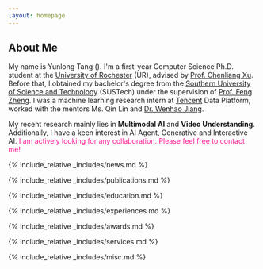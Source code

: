 ```yaml
---
layout: homepage
---
```

<div id="home"></div>

## About Me

My name is Yunlong Tang (<a id="about-me" href='https://translate.google.com/?sl=auto&tl=en&text=%E5%94%90%E4%BA%91%E9%BE%99'><i class="fa fa-volume-up" aria-hidden="true" style="color:deeppink;"></i></a>). 
I'm a first-year Computer Science Ph.D. student at the [University of Rochester](https://www.rochester.edu/) (UR), advised by [Prof. Chenliang Xu](https://www.cs.rochester.edu/~cxu22/index.html). 
Before that, I obtained my bachelor's degree from the [Southern University of Science and Technology](https://www.sustech.edu.cn/en/) (SUSTech) under the supervision of [Prof. Feng Zheng](https://faculty.sustech.edu.cn/fengzheng/en). 
I was a machine learning research intern at [Tencent](https://www.tencent.com/) Data Platform, worked with the mentors Ms. Qin Lin and [Dr. Wenhao Jiang](https://scholar.google.com/citations?user=rAlT64IAAAAJ&hl=en).

My recent research mainly lies in **Multimodal AI** and **Video Understanding**. Additionally, I have a keen interest in AI Agent, Generative and Interactive AI.
<span style="color:deeppink;">I am actively looking for any collaboration. Please feel free to contact me!</span>

<!-- ## Research Interests -->

<!-- - **Computer Vision:** image recognition, image generation, video captioning
- **Machine Learning:** meta-learning, incremental learning, transfer learning -->

{% include_relative _includes/news.md %}

{% include_relative _includes/publications.md %}

{% include_relative _includes/education.md %}

{% include_relative _includes/experiences.md %}

{% include_relative _includes/awards.md %}

{% include_relative _includes/services.md %}

{% include_relative _includes/misc.md %}

